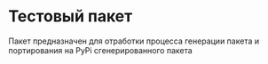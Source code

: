 # Тестовый пакет

Пакет предназначен для отработки процесса генерации пакета и портирования на PyPi сгенерированного пакета